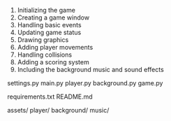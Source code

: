 1. Initializing the game
2. Creating a game window
3. Handling basic events
4. Updating game status
5. Drawing graphics
6. Adding player movements
7. Handling collisions
8. Adding a scoring system
9. Including the background music and sound effects



<!-- DIRECTORY STRUCTURE -->
settings.py
main.py
player.py
background.py
game.py

requirements.txt
README.md

assets/
    player/
    background/
    music/